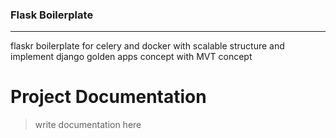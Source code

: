 ### Flask Boilerplate

---

flaskr boilerplate for celery and docker with scalable structure and implement django golden apps concept with MVT concept

# Project Documentation

> write documentation here


